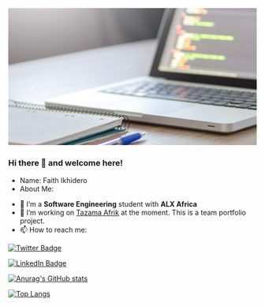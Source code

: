 <img src="https://github.com/Faitholo/Faitholo/blob/main/img.png" />

### Hi there 👋 and welcome here!

* Name: Faith Ikhidero
* About Me:
- 🌱 I’m a **Software Engineering** student with **ALX Africa**
- 🔭 I’m working on [Tazama Afrik](https://github.com/Tazama-Afrik/tazama-afrik) at the moment. This is a team portfolio project.
- 📫 How to reach me:

[![Twitter Badge](https://img.shields.io/badge/Twitter-Profile-informational?style=flat&logo=twitter&logoColor=white&color=1CA2F1)](https://twitter.com/faith_ikhidero)

[![LinkedIn Badge](https://img.shields.io/badge/LinkedIn-Profile-informational?style=flat&logo=linkedin&logoColor=white&color=0D76A8)](https://www.linkedin.com/in/faith-ikhidero-517582a7)

[![Anurag's GitHub stats](https://github-readme-stats.vercel.app/api?username=Faitholo&show_icons=true&theme=radical)](https://github.com/Faitholo/github-readme-stats)

[![Top Langs](https://github-readme-stats.vercel.app/api/top-langs/?username=Faitholo&&show_icons=true&theme=radical)](https://github.com/Faitholo/github-readme-stats)
